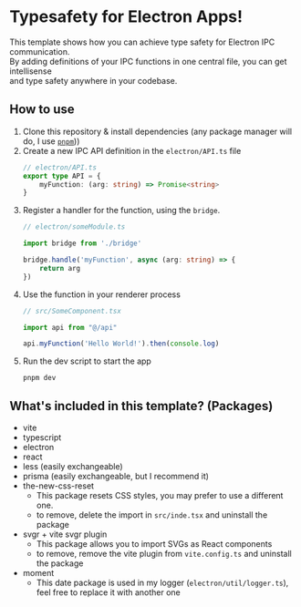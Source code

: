 # Typesafety for Electron Apps!

This template shows how you can achieve type safety for Electron IPC communication. \
By adding definitions of your IPC functions in one central file, you can get intellisense \
and type safety anywhere in your codebase.

## How to use

1. Clone this repository & install dependencies (any package manager will do, I use [`pnpm`](https://pnpm.io/)))
2. Create a new IPC API definition in the `electron/API.ts` file
    ```ts
    // electron/API.ts
    export type API = {
        myFunction: (arg: string) => Promise<string>
    }
    ```
3. Register a handler for the function, using the `bridge`.
    ```ts
    // electron/someModule.ts

    import bridge from './bridge'

    bridge.handle('myFunction', async (arg: string) => {
        return arg
    })
    ```
4. Use the function in your renderer process
    ```ts
    // src/SomeComponent.tsx

    import api from "@/api"

    api.myFunction('Hello World!').then(console.log)
    ```
5. Run the dev script to start the app
    ```
    pnpm dev
    ```

## What's included in this template? (Packages)

- vite
- typescript
- electron
- react
- less (easily exchangeable)
- prisma (easily exchangeable, but I recommend it)
- the-new-css-reset
    - This package resets CSS styles, you may prefer to use a different one.
    - to remove, delete the import in `src/inde.tsx` and uninstall the package
- svgr + vite svgr plugin
    - This package allows you to import SVGs as React components
    - to remove, remove the vite plugin from `vite.config.ts` and uninstall the package
- moment
  - This date package is used in my logger (`electron/util/logger.ts`), feel free to replace it with another one